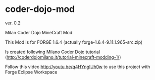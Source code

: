 coder-dojo-mod 
==============

ver. 0.2

Milan Coder Dojo MineCraft Mod

This Mod is for FORGE 1.6.4 (actually forge-1.6.4-9.11.1.965-src.zip) 

Is created following Milano Coder Dojo tutorial (http://coderdojomilano.it/tutorial-minecraft-modding-1/)

Follow this video http://youtu.be/q4HYngIUh0w to use this project with Forge Eclipse Workspace 
